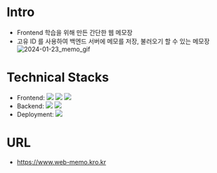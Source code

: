 # Intro

- Frontend 학습을 위해 만든 간단한 웹 메모장
- 고유 ID 를 사용하여 백엔드 서버에 메모를 저장, 불러오기 할 수 있는 메모장
  ![2024-01-23_memo_gif](https://github.com/SEONGTAEK01/practice-webapp-memo/assets/33278794/e4ee7d20-4555-41b1-9b49-9767fd6dd329)

# Technical Stacks

- Frontend: <span><img src="https://img.shields.io/badge/HTML-e34f26?style=flat&logo=html5&logoColor=white"/></span> <span><img src="https://img.shields.io/badge/CSS-1572b6?style=flat&logo=css3&logoColor=white"/></span> <span><img src="https://img.shields.io/badge/JavaScript-dbab09?style=flat&logo=javascript&logoColor=white"/></span>
- Backend: <span><img src="https://img.shields.io/badge/PHP-777BB4?style=flat&logo=php&logoColor=white"/></span> <span><img src="https://img.shields.io/badge/PostgreSQL-4169E1?style=flat&logo=PostgreSQL&logoColor=white"/></span>
- Deployment: <span><img src="https://img.shields.io/badge/Heroku-430098?style=flat&logo=heroku&logoColor=white"/></span>

# URL

- https://www.web-memo.kro.kr

